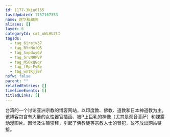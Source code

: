 ```yaml
---
id: 1177-3kiu6l55
lastUpdated: 1757167353
name: 莲华胎藏院
aliases: []
layer: 6
categoryId: cat_uWLHUZtI
tagIds:
  - tag_6irejv37
  - tag_RYrNofQS
  - tag_Sxpdwy6V
  - tag_5rvNRFVP
  - tag_M5OxQGqr
  - tag_fRp-FvBe
  - tag_wntKjj9Y
nsfw: false
parent: ""
relatedEntries: []
timelineEvents: []
titledLinks: []
---
```


台湾的一个讨论亚洲宗教的博客网站，以印度教、佛教、道教和日本神道教为主。该博客包含有大量的女性器官插画、被P上巨乳的神像（尤其是观音菩萨）和裸露动漫图片。因涉及生殖崇拜，引起了佛教徒等宗教人士的冒犯，故不放出网站链接。